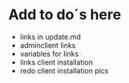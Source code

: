 # Add to do´s here

* links in update.md
* adminclient links
* variables for links
* links client installation
* redo client installation pics
